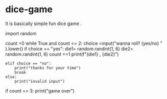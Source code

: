 # dice-game
It is basically simple fun dice game .

import random

count =0
while True and count <= 2:
    choice =input("wanna roll? (yes/no) " ).lower()
    if choice == "yes":
        die1= random.randint(1, 6)
        die2= random.randint(1, 6)
        count +=1
        print(f"{die1} , {die2}")


    elif choice == "no":
        print("thanks for your time")
        break
    else:
        print("invalid input")

if count == 3:
    print("game over")



